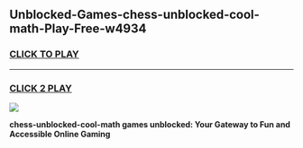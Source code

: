 
## Unblocked-Games-chess-unblocked-cool-math-Play-Free-w4934
<h3>
<a href="https://premium76.site?title=chess-unblocked-cool-math&ref=21A">CLICK TO PLAY</a></h3>
<hr>

<h3>
<a href="https://premium76.site?title=chess-unblocked-cool-math&ref=21A">CLICK 2 PLAY</a>
  
</h3>

<a href="https://premium76.site?title=chess-unblocked-cool-math&ref=21A"><img src="https://clearcache.store/games.png"></a>


**chess-unblocked-cool-math games unblocked: Your Gateway to Fun and Accessible Online Gaming**
